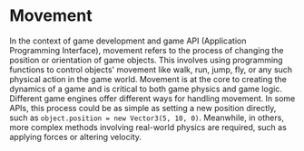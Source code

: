 # Movement

In the context of game development and game API (Application Programming Interface), movement refers to the process of changing the position or orientation of game objects. This involves using programming functions to control objects' movement like walk, run, jump, fly, or any such physical action in the game world. Movement is at the core to creating the dynamics of a game and is critical to both game physics and game logic. Different game engines offer different ways for handling movement. In some APIs, this process could be as simple as setting a new position directly, such as `object.position = new Vector3(5, 10, 0)`. Meanwhile, in others, more complex methods involving real-world physics are required, such as applying forces or altering velocity.